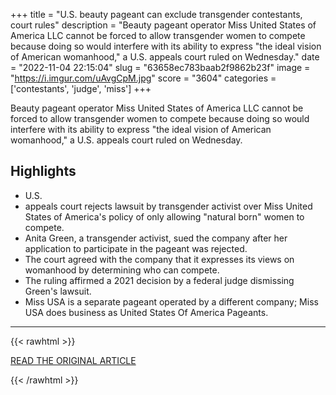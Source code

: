 +++
title = "U.S. beauty pageant can exclude transgender contestants, court rules"
description = "Beauty pageant operator Miss United States of America LLC cannot be forced to allow transgender women to compete because doing so would interfere with its ability to express \"the ideal vision of American womanhood,\" a U.S. appeals court ruled on Wednesday."
date = "2022-11-04 22:15:04"
slug = "63658ec783baab2f9862b23f"
image = "https://i.imgur.com/uAvgCpM.jpg"
score = "3604"
categories = ['contestants', 'judge', 'miss']
+++

Beauty pageant operator Miss United States of America LLC cannot be forced to allow transgender women to compete because doing so would interfere with its ability to express \"the ideal vision of American womanhood,\" a U.S. appeals court ruled on Wednesday.

## Highlights

- U.S.
- appeals court rejects lawsuit by transgender activist over Miss United States of America's policy of only allowing "natural born" women to compete.
- Anita Green, a transgender activist, sued the company after her application to participate in the pageant was rejected.
- The court agreed with the company that it expresses its views on womanhood by determining who can compete.
- The ruling affirmed a 2021 decision by a federal judge dismissing Green's lawsuit.
- Miss USA is a separate pageant operated by a different company; Miss USA does business as United States Of America Pageants.

---

{{< rawhtml >}}
  <p class="article-category">
    <a target="_blank" href="https://www.reuters.com/legal/miss-usa-pageant-can-exclude-transgender-contestants-us-court-rules-2022-11-02/">READ THE ORIGINAL ARTICLE</a>
  </p>
{{< /rawhtml >}}
